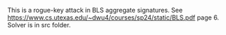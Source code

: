 This is a rogue-key attack in BLS aggregate signatures. See https://www.cs.utexas.edu/~dwu4/courses/sp24/static/BLS.pdf page 6. Solver is in src folder.